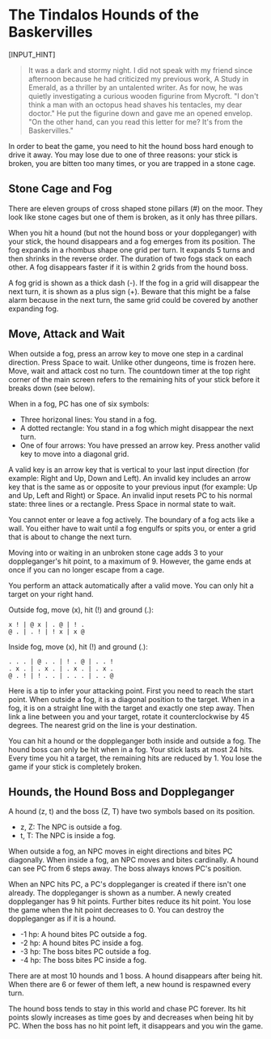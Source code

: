 # The Tindalos Hounds of the Baskervilles

[INPUT_HINT]

> It was a dark and stormy night. I did not speak with my friend since afternoon because he had criticized my previous work, A Study in Emerald, as a thriller by an untalented writer. As for now, he was quietly investigating a curious wooden figurine from Mycroft. "I don't think a man with an octopus head shaves his tentacles, my dear doctor." He put the figurine down and gave me an opened envelop. "On the other hand, can you read this letter for me? It's from the Baskervilles."

In order to beat the game, you need to hit the hound boss hard enough to drive it away. You may lose due to one of three reasons: your stick is broken, you are bitten too many times, or you are trapped in a stone cage.

## Stone Cage and Fog

There are eleven groups of cross shaped stone pillars (#) on the moor. They look like stone cages but one of them is broken, as it only has three pillars.

When you hit a hound (but not the hound boss or your doppleganger) with your stick, the hound disappears and a fog emerges from its position. The fog expands in a rhombus shape one grid per turn. It expands 5 turns and then shrinks in the reverse order. The duration of two fogs stack on each other. A fog disappears faster if it is within 2 grids from the hound boss.

A fog grid is shown as a thick dash (-). If the fog in a grid will disappear the next turn, it is shown as a plus sign (+). Beware that this might be a false alarm because in the next turn, the same grid could be covered by another expanding fog.

## Move, Attack and Wait

When outside a fog, press an arrow key to move one step in a cardinal direction. Press Space to wait. Unlike other dungeons, time is frozen here. Move, wait and attack cost no turn. The countdown timer at the top right corner of the main screen refers to the remaining hits of your stick before it breaks down (see below).

When in a fog, PC has one of six symbols:

* Three horizonal lines: You stand in a fog.
* A dotted rectangle: You stand in a fog which might disappear the next turn.
* One of four arrows: You have pressed an arrow key. Press another valid key to move into a diagonal grid.

A valid key is an arrow key that is vertical to your last input direction (for example: Right and Up, Down and Left). An invalid key includes an arrow key that is the same as or opposite to your previous input (for example: Up and Up, Left and Right) or Space. An invalid input resets PC to his normal state: three lines or a rectangle. Press Space in normal state to wait.

You cannot enter or leave a fog actively. The boundary of a fog acts like a wall. You either have to wait until a fog engulfs or spits you, or enter a grid that is about to change the next turn.

Moving into or waiting in an unbroken stone cage adds 3 to your doppleganger's hit point, to a maximum of 9. However, the game ends at once if you can no longer escape from a cage.

You perform an attack automatically after a valid move. You can only hit a target on your right hand.

Outside fog, move (x), hit (!) and ground (.):

    x ! | @ x | . @ | ! .
    @ . | . ! | ! x | x @

Inside fog, move (x), hit (!) and ground (.):

    . . . | @ . . | ! . @ | . . !
    . x . | . x . | . x . | . x .
    @ . ! | ! . . | . . . | . . @

Here is a tip to infer your attacking point. First you need to reach the start point. When outside a fog, it is a diagonal position to the target. When in a fog, it is on a straight line with the target and exactly one step away. Then link a line between you and your target, rotate it counterclockwise by 45 degrees. The nearest grid on the line is your destination.

You can hit a hound or the doppleganger both inside and outside a fog. The hound boss can only be hit when in a fog. Your stick lasts at most 24 hits. Every time you hit a target, the remaining hits are reduced by 1. You lose the game if your stick is completely broken.

## Hounds, the Hound Boss and Doppleganger

A hound (z, t) and the boss (Z, T) have two symbols based on its position.

* z, Z: The NPC is outside a fog.
* t, T: The NPC is inside a fog.

When outside a fog, an NPC moves in eight directions and bites PC diagonally. When inside a fog, an NPC moves and bites cardinally. A hound can see PC from 6 steps away. The boss always knows PC's position.

When an NPC hits PC, a PC's doppleganger is created if there isn't one already. The doppleganger is shown as a number. A newly created doppleganger has 9 hit points. Further bites reduce its hit point. You lose the game when the hit point decreases to 0. You can destroy the doppleganger as if it is a hound.

* -1 hp: A hound bites PC outside a fog.
* -2 hp: A hound bites PC inside a fog.
* -3 hp: The boss bites PC outside a fog.
* -4 hp: The boss bites PC inside a fog.

There are at most 10 hounds and 1 boss. A hound disappears after being hit. When there are 6 or fewer of them left, a new hound is respawned every turn.

The hound boss tends to stay in this world and chase PC forever. Its hit points slowly increases as time goes by and decreases when being hit by PC. When the boss has no hit point left, it disappears and you win the game.
